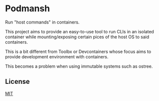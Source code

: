 # Podmansh

Run "host commands" in containers.

This project aims to provide an easy-to-use tool to run CLIs in an isolated container while mounting/exposing certain 
pices of the host OS to said containers.

This is a bit different from Toolbx or Devcontainers whose focus aims to provide development
environment with containers.

This becomes a problem when using immutable systems such as ostree.

## License

[MIT](./LICENSE)
